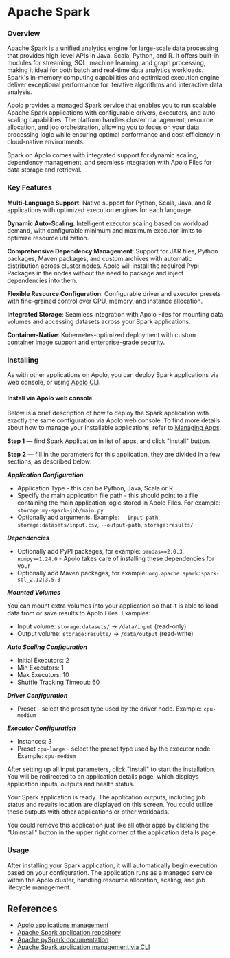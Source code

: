 # Apache Spark

### Overview

Apache Spark is a unified analytics engine for large-scale data processing that provides high-level APIs in Java, Scala, Python, and R. It offers built-in modules for streaming, SQL, machine learning, and graph processing, making it ideal for both batch and real-time data analytics workloads. Spark's in-memory computing capabilities and optimized execution engine deliver exceptional performance for iterative algorithms and interactive data analysis.

Apolo provides a managed Spark service that enables you to run scalable Apache Spark applications with configurable drivers, executors, and auto-scaling capabilities. The platform handles cluster management, resource allocation, and job orchestration, allowing you to focus on your data processing logic while ensuring optimal performance and cost efficiency in cloud-native environments.

Spark on Apolo comes with integrated support for dynamic scaling, dependency management, and seamless integration with Apolo Files for data storage and retrieval.

### Key Features

**Multi-Language Support**: Native support for Python, Scala, Java, and R applications with optimized execution engines for each language.

**Dynamic Auto-Scaling**: Intelligent executor scaling based on workload demand, with configurable minimum and maximum executor limits to optimize resource utilization.

**Comprehensive Dependency Management**: Support for JAR files, Python packages, Maven packages, and custom archives with automatic distribution across cluster nodes. Apolo will install the required Pypi Packages in the nodes without the need to package and inject dependencies into them.

**Flexible Resource Configuration**: Configurable driver and executor presets with fine-grained control over CPU, memory, and instance allocation.

**Integrated Storage**: Seamless integration with Apolo Files for mounting data volumes and accessing datasets across your Spark applications.

**Container-Native**: Kubernetes-optimized deployment with custom container image support and enterprise-grade security.

### Installing

As with other applications on Apolo, you can deploy Spark applications via web console, or using [Apolo CLI](../../../../apolo-concepts-cli/apps/installable-apps/available-apps/apache-spark.md).

#### Install via Apolo web console

Below is a brief description of how to deploy the Spark application with exactly the same configuration via Apolo web console. To find more details about how to manage your installable applications, refer to [Managing Apps](../managing-apps.md).

**Step 1** — find Spark Application in list of apps, and click "install" button.

**Step 2** — fill in the parameters for this application, they are divided in a few sections, as described below:

_**Application Configuration**_

* Application Type - this can be Python, Java, Scala or R
* Specify the main application file path - this should point to a file containing the main application logic stored in Apolo Files. For example: `storage:my-spark-job/main.py`
* Optionally add arguments. Example: `--input-path`, `storage:datasets/input.csv`, `--output-path`, `storage:results/`

_**Dependencies**_

* Optionally add PyPI packages, for example: `pandas==2.0.3`, `numpy>=1.24.0` - Apolo takes care of installing these dependencies for your
* Optionally add Maven packages, for example: `org.apache.spark:spark-sql_2.12:3.5.3`

_**Mounted Volumes**_

You can mount extra volumes into your application so that it is able to load data from or save results to Apolo Files. Examples:

* Input volume: `storage:datasets/` → `/data/input` (read-only)
* Output volume: `storage:results/` → `/data/output` (read-write)

_**Auto Scaling Configuration**_

* Initial Executors: 2
* Min Executors: 1
* Max Executors: 10
* Shuffle Tracking Timeout: 60

_**Driver Configuration**_

* Preset - select the preset type used by the driver node. Example: `cpu-medium`

_**Executor Configuration**_

* Instances: 3
* Preset `cpu-large` - select the preset type used by the executor node. Example: `cpu-medium`

After setting up all input parameters, click "install" to start the installation. You will be redirected to an application details page, which displays application inputs, outputs and health status.

Your Spark application is ready. The application outputs, including job status and results location are displayed on this screen. You could utilize these outputs with other applications or other workloads.

You could remove this application just like all other apps by clicking the "Uninstall" button in the upper right corner of the application details page.

### Usage

After installing your Spark application, it will automatically begin execution based on your configuration. The application runs as a managed service within the Apolo cluster, handling resource allocation, scaling, and job lifecycle management.

## References

* [Apolo applications management](../managing-apps.md)
* [Apache Spark application repository](https://github.com/neuro-inc/app-spark-job)
* [Apache pySpark documentation](https://spark.apache.org/docs/latest/api/python/index.html)
* [Apache Spark application management via CLI](../../../../apolo-concepts-cli/apps/installable-apps/available-apps/apache-spark.md)
